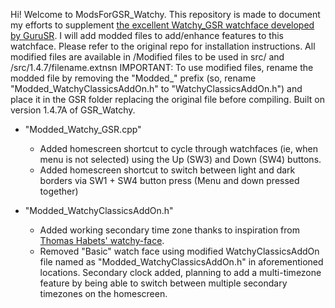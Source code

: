 Hi! Welcome to ModsForGSR_Watchy. This repository is made to document my efforts to supplement [the excellent Watchy_GSR watchface developed by GuruSR](https://github.com/GuruSR/Watchy_GSR). I will add modded files to add/enhance features to this watchface. Please refer to the original repo for installation instructions. All modified files are available in /Modified files to be used in src/ and /src/1.4.7/filename.extnsn
IMPORTANT: To use modified files, rename the modded file by removing the "Modded_" prefix (so, rename "Modded_WatchyClassicsAddOn.h" to "WatchyClassicsAddOn.h") and place it in the GSR folder replacing the original file before compiling. Built on version 1.4.7A of GSR_Watchy.

* "Modded_Watchy_GSR.cpp"
  * Added homescreen shortcut to cycle through watchfaces (ie, when menu is not selected) using the Up (SW3) and Down (SW4) buttons.
  * Added homescreen shortcut to switch between light and dark borders via SW1 + SW4 button press (Menu and down pressed together)

* "Modded_WatchyClassicsAddOn.h"
  * Added working secondary time zone thanks to inspiration from [Thomas Habets' watchy-face](https://github.com/ThomasHabets/watchy-face). 
  * Removed "Basic" watch face using modified WatchyClassicsAddOn file named as "Modded_WatchyClassicsAddOn.h" in aforementioned locations. Secondary clock added, planning to add a multi-timezone feature by being able to switch between multiple secondary timezones on the homescreen.
